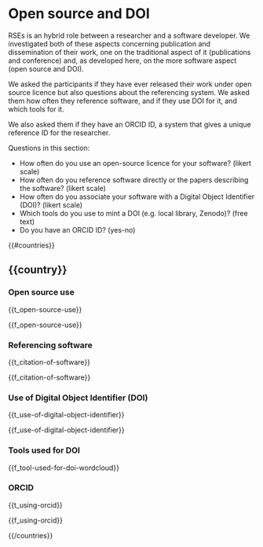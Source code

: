 # Open source and DOI

RSEs is an hybrid role between a researcher and a software developer. We
investigated both of these aspects concerning publication and dissemination of
their work, one on the traditional aspect of it (publications and conference)
and, as developed here, on the more software aspect (open source and DOI).

We asked the participants if they have ever released their work under open
source licence but also questions about the referencing system. We asked them
how often they reference software, and if they use DOI for it, and which tools
for it.

We also asked them if they have an ORCID ID, a system that gives a unique
reference ID for the researcher.

Questions in this section:

* How often do you use an open-source licence for your software? (likert scale)
* How often do you reference software directly or the papers describing the software? (likert scale)
* How often do you associate your software with a Digital Object Identifier (DOI)? (likert scale)
* Which tools do you use to mint a DOI (e.g. local library, Zenodo)? (free text)
* Do you have an ORCID ID? (yes-no)

{{#countries}}

## {{country}}

### Open source use

{{t_open-source-use}}

{{f_open-source-use}}

### Referencing software

{{t_citation-of-software}}

{{f_citation-of-software}}

### Use of Digital Object Identifier (DOI)

{{t_use-of-digital-object-identifier}}

{{f_use-of-digital-object-identifier}}

### Tools used for DOI

{{f_tool-used-for-doi-wordcloud}}

### ORCID

{{t_using-orcid}}

{{f_using-orcid}}

{{/countries}}
